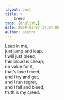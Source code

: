 ```yaml
---
layout: post
title: >
    Creed
tags: [english,]
date: 2009-03-07 17:04:00
author: pietro
---
```

Leap in me,<br/>just jump and leap,<br/>I will just bleed,<br/>this blood is cheap;<br/>no value for it,<br/>that's love I meet;<br/>and I try and get,<br/>and I run regret,<br/>and I fall and bleed,<br/>truth is my creed.
